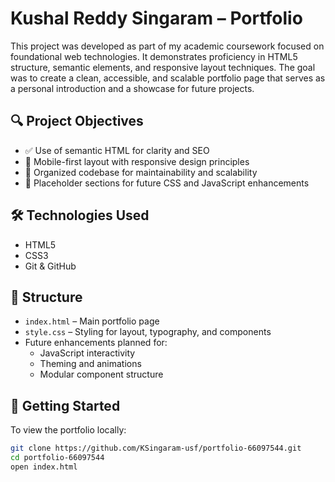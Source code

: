 # Kushal Reddy Singaram – Portfolio

This project was developed as part of my academic coursework focused on foundational web technologies. It demonstrates proficiency in HTML5 structure, semantic elements, and responsive layout techniques. The goal was to create a clean, accessible, and scalable portfolio page that serves as a personal introduction and a showcase for future projects.

## 🔍 Project Objectives

- ✅ Use of semantic HTML for clarity and SEO
- 📱 Mobile-first layout with responsive design principles
- 🧩 Organized codebase for maintainability and scalability
- 🚧 Placeholder sections for future CSS and JavaScript enhancements

## 🛠️ Technologies Used

- HTML5
- CSS3
- Git & GitHub

## 📁 Structure

- `index.html` – Main portfolio page
- `style.css` – Styling for layout, typography, and components
- Future enhancements planned for:
  - JavaScript interactivity
  - Theming and animations
  - Modular component structure

## 🚀 Getting Started

To view the portfolio locally:

```bash
git clone https://github.com/KSingaram-usf/portfolio-66097544.git
cd portfolio-66097544
open index.html